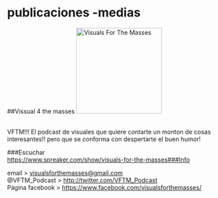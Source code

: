 # publicaciones -medias

##Vissual 4 the masses
<img id="usr_img" alt="Visuals For The Masses" src="https://d3wo5wojvuv7l.cloudfront.net/t_square_limited_320/images.spreaker.com/original/132ff34bfe028b0777cb67c05db94b1f.jpg" width="200" height="200">
<br><br>

VFTM!!! El podcast de visuales que quiere contarte un monton de cosas interesantes!! pero que se conforma con despertarte el buen humor!

###Escuchar   
   https://www.spreaker.com/show/visuals-for-the-masses###Info

   email > visualsforthemasses@gmail.com<br>
   @VFTM_Podcast > http://twitter.com/VFTM_Podcast
  <br>Página facebook > https://www.facebook.com/visualsforthemasses/

